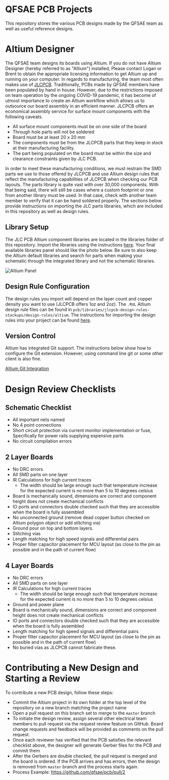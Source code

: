 # QFSAE PCB Projects

This repository stores the various PCB designs made by the QFSAE team as well as useful reference designs.

# Altium Designer

The QFSAE team designs its boards using Altium. If you do not have Altium Designer (hereby referred to as "Altium") installed, Please contact Logan or Brent to obtain the appropriate licensing information to get Altium up and running on your computer. In regards to manufacturing, the team most often makes use of [JLCPCB](https://jlcpcb.com/). Traditionally, PCBs made by QFSAE members have been populated by hand in house. However, due to the restrictions imposed on team operation by the ongoing COVID-19 pandemic, it has become of utmost importance to create an Altium workflow which allows us to outsource our board assembly in an efficient manner. JLCPCB offers an economical assembly service for surface mount components with the following caveats.

- All surface mount components must be on one side of the board
- Through hole parts will not be soldered
- Board must be at least 20 x 20 mm
- The components must be from the JLCPCB parts that they keep in stock at their manufacturing facility.
- The part being populated on the board must be within the size and clearance constraints given by JLC PCB.

In order to meet these manufacturing conditions, we must restrain the SMD parts we use to those offered by JLCPCB and use Altium design rules that reflect the manufacturing capabilities of JLCPCB when checking our PCB layouts. The parts library is quite vast with over 30,000 components. With that being said, there will still be cases where a custom footprint or one from another library must be used. In that case, check with another team member to verify that it can be hand soldered properly. The sections below provide instructions on importing the JLC parts libraries, which are included in this repository as well as design rules.

## Library Setup
The JLC PCB Altium component libraries are located in the libraries folder of this repository. Import the libraries using the instructions [here](https://www.altium.com/documentation/altium-designer/integratedlibrary-dlg-addremovelibrariesformavailable-file-based-libraries-ad). Your final available libraries panel should like the photo below. Be sure to also keep the Altium default libraries and search for parts when making your schematic through the integrated library and not the schematic libraries. 

![Altium Panel](https://i.imgur.com/d9237hu.png)

## Design Rule Configuration

The design rules you import will depend on the layer count and copper density you want to use (JLCPCB offers 1oz and 2oz). The `.RUL` Altium design rule files can be found in `pcb/libraries/jlcpcb-design-rules-stackups/design-rules/altium`. The instructions for importing the design rules into your project can be found [here](https://www.altium.com/documentation/altium-designer/constraining-the-design-design-rules-ad#!exporting-and-importing-rules).

## Version Control

Altium has integrated Git support. The instructions below show how to configure the Git extension. However, using command line git or some other client is also fine. 

[Altium Git Integration](https://www.altium.com/documentation/altium-designer/using-version-control-ad)

# Design Review Checklists

## Schematic Checklist
- All important nets named
- No 4 point connections
- Short circuit protection via current monitor implementation or fuse, Specifically for power rails supplying expensive parts
- No circuit compilation errors

## 2 Layer Boards

- No DRC errors
- All SMD parts on one layer
- IR Calculations for high current traces
  * The width should be large enough such that temperature increase for the expected current is no more than 5 to 10 degrees celsius
- Board is mechanically sound, dimensions are correct and component height does not create mechanical conflicts
- IO ports and connectors double checked such that they are accessible when the board is fully assembled
- No unconnected ground (remove dead copper button checked on Altium polygon object or add stitching via)
- Ground pour on top and bottom layers.
- Stitching vias
- Length matching for high speed signals and differential pairs
- Proper filter capacitor placement for MCU layout (as close to the pin as possible and in the path of current flow)

## 4 Layer Boards

- No DRC errors
- All SMD parts on one layer
- IR Calculations for high current traces
  * The width should be large enough such that temperature increase for the expected current is no more than 5 to 10 degrees celsius
- Ground and power plane
- Board is mechanically sound, dimensions are correct and component height does not create mechanical conflicts
- IO ports and connectors double checked such that they are accessible when the board is fully assembled
- Length matching for high speed signals and differential pairs
- Proper filter capacitor placement for MCU layout (as close to the pin as possible and in the path of current flow)
- No buried vias as JLCPCB cannot fabricate these.

# Contributing a New Design and Starting a Review

To contribute a new PCB design, follow these steps:

- Commit the Altium project in its own folder at the top level of the repository on a new branch matching the project name
- Open a pull request on this branch set to merge to the `master` branch
- To initiate the design review, assign several other electrical team members to pull request via the request review feature on GitHub. Board change requests and feedback will be provided as comments on the pull request.
- Once each reviewer has verified that the PCB satisfies the relevant checklist above, the designer will generate Gerber files for the PCB and commit them
- After the Gerbers are double checked, the pull request is merged and the board is ordered. If the PCB arrives and has errors, then the design is removed from `master` branch and the process starts again.
- Process Example: https://github.com/qfsae/pcb/pull/2
